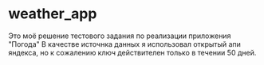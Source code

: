 # weather_app
Это моё решение тестового задания по реализации приложения "Погода"
В качестве источнка данных я использовал открытый апи яндекса, но к сожалению ключ действителен только в течении 50 дней.
